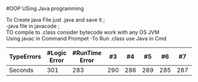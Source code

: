 #OOP USing Java programming


To Create java File just <ChooseFilename>.java and save it ;<br/>
-java file in javacode ; <br/>
TO compile to <file>.class consider bytecode work with any OS JVM<br/>
Using javac in Command Prompet 
-To Run <File>.class use Java in Cmd<br/>


TypeErrors | #Logic Error | #RunTime Error | #3 | #4 | #5 | #6 | #7 | #8 | #9 | #10 | #11
--- | --- | --- | --- |--- |--- |--- |--- |--- |--- |--- |---
Seconds | 301 | 283 | 290 | 286 | 289 | 285 | 287 | 287 | 272 | 276 | 269


